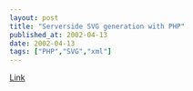 ```yaml
---
layout: post
title: "Serverside SVG generation with PHP"
published_at: 2002-04-13
date: 2002-04-13
tags: ["PHP","SVG","xml"]
---
```


[Link](http://www.carto.net/papers/svg/serverside_svg_php_e.html)  